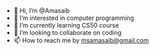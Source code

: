 - 👋 Hi, I’m @Amasaib
- 👀 I’m interested in computer programming 
- 🌱 I’m currently learning CS50 course
- 💞️ I’m looking to collaborate on coding
- 📫 How to reach me by msamasaib@gmail.com 

<!---
Amasaib/Amasaib is a ✨ special ✨ repository because its `README.md` (this file) appears on your GitHub profile.
You can click the Preview link to take a look at your changes.
--->
